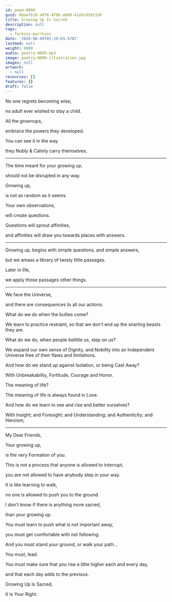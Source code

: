 ```yaml
---
id: poem-0099
guid: 6baa7b10-a876-4f8b-ab08-41a5c95d1320
title: Growing Up Is Sacred
description: null
tags:
  - furkies-purrkies
date: '2020-06-09T01:19:03.578Z'
lastmod: null
weight: 9900
audio: poetry-0099.mp3
image: poetry-0099-illustration.jpg
images: null
artwork:
  - null
resources: []
features: {}
draft: false
---
```


No one regrets becoming wise,

no adult ever wished to stay a child.

All the grownups,

embrace the powers they developed.

You can see it in the way

they Nobly & Calmly carry themselves.

---

The time meant for your growing up,

should not be disrupted in any way.

Growing up,

is not as random as it seems.

Your own observations,

will create questions.

Questions will sprout affinities,

and affinities will draw you towards places with answers.

---

Growing up, begins with simple questions, and simple answers,

but we amass a library of twisty little passages.

Later in life,

we apply those passages other things.

---

We face the Universe,

and there are consequences to all our actions.

What do we do when the bullies come?

We learn to practice restraint, so that we don't end up the snarling beasts they are.

What do we do, when people belittle us, step on us?

We expand our own sense of Dignity, and Nobility into an Independent Universe free of their flaws and limitations.

And how do we stand up against Isolation, or being Cast Away?

With Unbreakability, Fortitude, Courage and Honor.

The meaning of life?

The meaning of life is always found in Love.

And how do we learn to see and rise and better ourselves?

With Insight; and Foresight; and Understanding; and Authenticity; and Heroism;

---

My Dear Friends,

Your growing up,

is the very Formation of you.

This is not a process that anyone is allowed to interrupt,

you are not allowed to have anybody step in your way.

It is like learning to walk,

no one is allowed to push you to the ground.

I don't know if there is anything more sacred,

than your growing up.

You must learn to push what is not important away,

you must get comfortable with not following.

And you must stand your ground, or walk your path...

You must, lead.

You must make sure that you rise a little higher each and every day,

and that each day adds to the previous.

Growing Up Is Sacred,

It Is Your Right.
